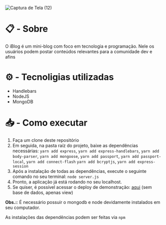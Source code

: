 
![Captura de Tela (12)](https://user-images.githubusercontent.com/61589484/107809351-b2847f00-6d49-11eb-836b-b1456750a334.png)


<h1>📋 - Sobre</h1>


<p> O iBlog é um mini-blog com foco em tecnologia e programação. Nele os usuários podem postar conteúdos relevantes para a comunidade dev e afins </p>


<h1>⚙️ - Tecnoligias utilizadas </h1>
<ul>
<li>Handlebars</li>
<li>NodeJS</li>
<li>MongoDB</li>
</ul>

<h1>📥 - Como executar</h1>

<ol>
<li>Faça um clone deste repositório</li>
<li>Em seguida, na pasta raíz do projeto, baixe as dependências necessárias: <code>yarn add express</code>, <code>yarn add express-handlebars</code>, <code>yarn add body-parser</code>, <code>yarn add mongoose</code>, <code>yarn add passport</code>, 
<code>yarn add passport-local</code>, <code>yarn add connect-flash</code> <code>yarn add bcryptjs</code>, <code>yarn add express-session</code></li>
<li>Após a instalação de todas as dependências, execute o seguinte comando no seu terminal: <code>node server.js</code>
<li>Pronto, a aplicação já está rodando no seu localhost.</li>
<li>Se quiser, é possível acessar o deploy de demonstração: <a href = "https://blog-app-prod.herokuapp.com/">aqui</a> (sem base de dados, apenas view) </a>
</ol>

<p><strong>Obs.:</strong>: É necessário possuir o mongodb e node devidamente instalados em seu computador. </p><p>As instalações das dependências podem ser feitas via <code>npm</code>
